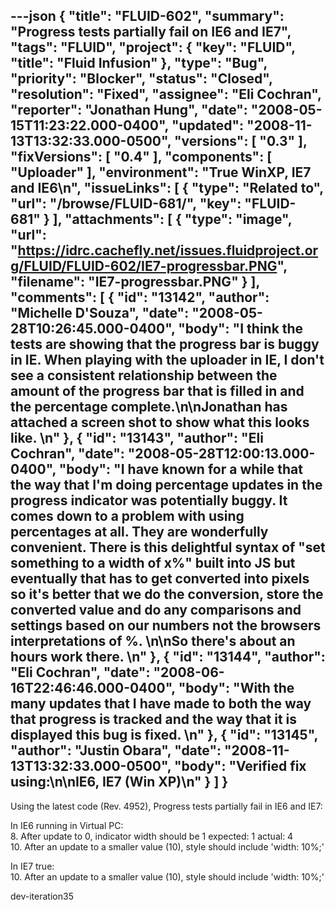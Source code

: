 ---json
{
  "title": "FLUID-602",
  "summary": "Progress tests partially fail on IE6 and IE7",
  "tags": "FLUID",
  "project": {
    "key": "FLUID",
    "title": "Fluid Infusion"
  },
  "type": "Bug",
  "priority": "Blocker",
  "status": "Closed",
  "resolution": "Fixed",
  "assignee": "Eli Cochran",
  "reporter": "Jonathan Hung",
  "date": "2008-05-15T11:23:22.000-0400",
  "updated": "2008-11-13T13:32:33.000-0500",
  "versions": [
    "0.3"
  ],
  "fixVersions": [
    "0.4"
  ],
  "components": [
    "Uploader"
  ],
  "environment": "True WinXP, IE7 and IE6\n",
  "issueLinks": [
    {
      "type": "Related to",
      "url": "/browse/FLUID-681/",
      "key": "FLUID-681"
    }
  ],
  "attachments": [
    {
      "type": "image",
      "url": "https://idrc.cachefly.net/issues.fluidproject.org/FLUID/FLUID-602/IE7-progressbar.PNG",
      "filename": "IE7-progressbar.PNG"
    }
  ],
  "comments": [
    {
      "id": "13142",
      "author": "Michelle D'Souza",
      "date": "2008-05-28T10:26:45.000-0400",
      "body": "I think the tests are showing that the progress bar is buggy in IE. When playing with the uploader in IE, I don't see a consistent relationship between the amount of the progress bar that is filled in and the percentage complete.\n\nJonathan has attached a screen shot to show what this looks like.&#x20;\n"
    },
    {
      "id": "13143",
      "author": "Eli Cochran",
      "date": "2008-05-28T12:00:13.000-0400",
      "body": "I have known for a while that the way that I'm doing percentage updates in the progress indicator was potentially buggy. It comes down to a problem with using percentages at all. They are wonderfully convenient. There is this delightful syntax of \"set something to a width of x%\" built into JS but eventually that has to get converted into pixels so it's better that we do the conversion, store the converted value and do any comparisons and settings based on our numbers not the browsers interpretations of %.&#x20;\n\nSo there's about an hours work there.&#x20;\n"
    },
    {
      "id": "13144",
      "author": "Eli Cochran",
      "date": "2008-06-16T22:46:46.000-0400",
      "body": "With the many updates that I have made to both the way that progress is tracked and the way that it is displayed this bug is fixed.&#x20;\n"
    },
    {
      "id": "13145",
      "author": "Justin Obara",
      "date": "2008-11-13T13:32:33.000-0500",
      "body": "Verified fix using:\n\nIE6, IE7 (Win XP)\n"
    }
  ]
}
---
Using the latest code (Rev. 4952), Progress tests partially fail in IE6 and IE7:

In IE6 running in Virtual PC:\
8\. After update to 0, indicator width should be 1 expected: 1 actual: 4\
10\. After an update to a smaller value (10), style should include 'width: 10%;'

In IE7 true:\
10\. After an update to a smaller value (10), style should include 'width: 10%;'

dev-iteration35

        